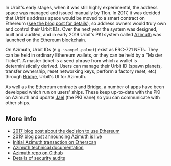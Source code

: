 In Urbit's early stages, when it was still highly experimental, the address
space was managed and issued manually by Tlon. In 2017, it was decided that
Urbit's address space would be moved to a smart contract on Ethereum ([see the
blog post for
details]((https://urbit.org/blog/bootstrapping-urbit-from-ethereum))), so
address owners would truly own and control their Urbit IDs. Over the next year
the system was designed, built and audited, and in early 2019 Urbit's PKI system
called [Azimuth](https://urbit.org/docs/glossary/azimuth) was launched on the
Ethereum blockchain.

On Azimuth, Urbit IDs (e.g. `~sampel-palnet`) exist as ERC-721 NFTs. They can
be held in ordinary Ethereum wallets, or they can be held by a "Master Ticket".
A master ticket is a seed phrase from which a wallet is deterministically
derived. Users can manage their Urbit ID (spawn planets, transfer ownership,
reset networking keys, perform a factory reset, etc) through
[Bridge](https://bridge.urbit.org/), Urbit's UI for Azimuth.

As well as the Ethereum contracts and Bridge, a number of apps have been
developed which run on users' ships. These keep up-to-date with the PKI on
Azimuth and update [Jael](https://urbit.org/docs/glossary/jael) (the PKI Vane)
so you can communicate with other ships.

## More info

- [2017 blog post about the decision to use Ethereum](https://urbit.org/blog/bootstrapping-urbit-from-ethereum)
- [2019 blog post announcing Azimuth is live](https://urbit.org/blog/azimuth-is-on-chain)
- [Initial Azimuth transaction on Etherscan](https://etherscan.io/tx/0x53b8310bdd9331c1c163ef8e232645cf5abbd7b02d2d2acd64c05ccdbf80755e)
- [Azimuth technical documentation](https://urbit.org/docs/azimuth/azimuth)
- [Azimuth repo on Github](https://github.com/urbit/azimuth)
- [Details of security audits](https://urbit.org/audits)
